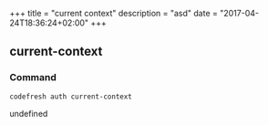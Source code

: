+++
title = "current context"
description = "asd"
date = "2017-04-24T18:36:24+02:00"
+++

## current-context

### Command
`codefresh auth current-context`

undefined

